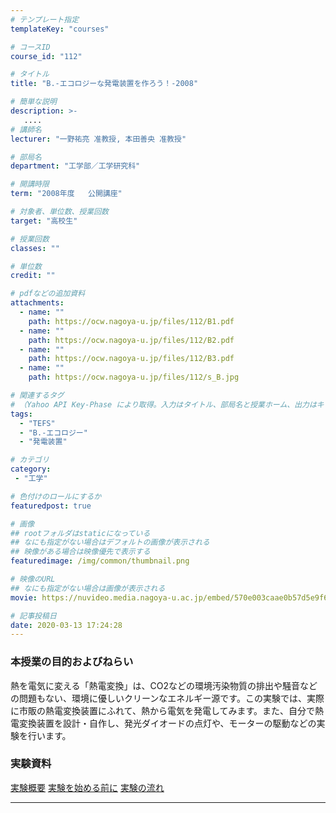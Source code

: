 ```yaml
---
# テンプレート指定
templateKey: "courses"

# コースID
course_id: "112"

# タイトル
title: "B.-エコロジーな発電装置を作ろう！-2008"

# 簡単な説明
description: >-
   ....
# 講師名
lecturer: "一野祐亮 准教授, 本田善央 准教授"

# 部局名
department: "工学部／工学研究科"

# 開講時限
term: "2008年度	公開講座"

# 対象者、単位数、授業回数
target: "高校生"

# 授業回数
classes: ""

# 単位数
credit: ""

# pdfなどの追加資料
attachments:
  - name: "" 
    path: https://ocw.nagoya-u.jp/files/112/B1.pdf
  - name: "" 
    path: https://ocw.nagoya-u.jp/files/112/B2.pdf
  - name: "" 
    path: https://ocw.nagoya-u.jp/files/112/B3.pdf
  - name: "" 
    path: https://ocw.nagoya-u.jp/files/112/s_B.jpg

# 関連するタグ
# （Yahoo API Key-Phase により取得。入力はタイトル、部局名と授業ホーム、出力はキーフレーズ（tags））
tags:
  - "TEFS"
  - "B.-エコロジー"
  - "発電装置"

# カテゴリ
category:
 - "工学"

# 色付けのロールにするか
featuredpost: true

# 画像
## rootフォルダはstaticになっている
## なにも指定がない場合はデフォルトの画像が表示される
## 映像がある場合は映像優先で表示する
featuredimage: /img/common/thumbnail.png

# 映像のURL
## なにも指定がない場合は画像が表示される
movie: https://nuvideo.media.nagoya-u.ac.jp/embed/570e003caae0b57d5e9f694ab769b31e4ccb6395

# 記事投稿日
date: 2020-03-13 17:24:28
---
```


### 本授業の目的およびねらい

熱を電気に変える「熱電変換」は、CO2などの環境汚染物質の排出や騒音などの問題もない、環境に優しいクリーンなエネルギー源です。この実験では、実際に市販の熱電変換装置にふれて、熱から電気を発電してみます。また、自分で熱電変換装置を設計・自作し、発光ダイオードの点灯や、モーターの駆動などの実験を行います。














### 実験資料


[実験概要](https://ocw.nagoya-u.jp/files/112/B1.pdf) 
[実験を始める前に](https://ocw.nagoya-u.jp/files/112/B2.pdf) 
[実験の流れ](https://ocw.nagoya-u.jp/files/112/B3.pdf) 










-----